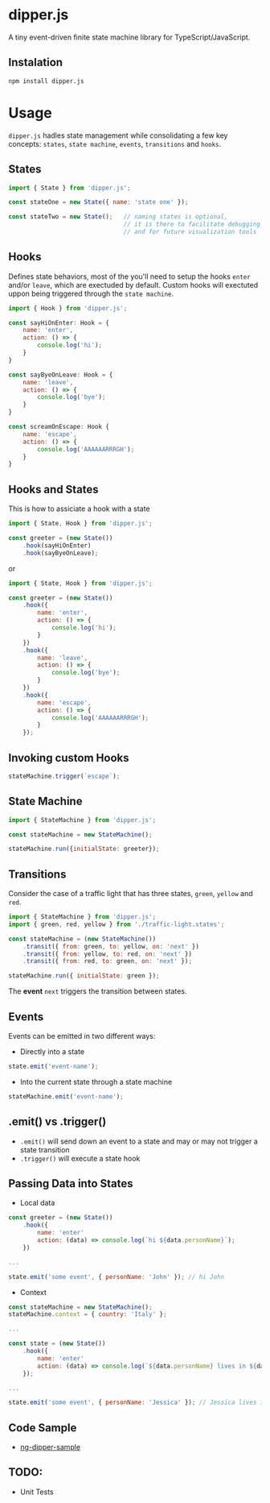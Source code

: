 # dipper.js

A tiny event-driven finite state machine library for TypeScript/JavaScript.

## Instalation

```shell
npm install dipper.js
```

# Usage

`dipper.js` hadles state management while consolidating a few key concepts: `states`, `state machine`, `events`, `transitions` and `hooks`.

## States

```javascript
import { State } from 'dipper.js';

const stateOne = new State({ name: 'state one' });

const stateTwo = new State();   // naming states is optional,
                                // it is there to facilitate debugging  
                                // and for future visualization tools
```

## Hooks

Defines state behaviors, most of the you'll need to setup the hooks `enter` and/or `leave`, which are exectuded by default.
Custom hooks will exectuted uppon being triggered through the `state machine`.

```javascript
import { Hook } from 'dipper.js';

const sayHiOnEnter: Hook = {
    name: 'enter',
    action: () => {
        console.log('hi');
    }
}

const sayByeOnLeave: Hook = {
    name: 'leave',
    action: () => {
        console.log('bye');
    }
}

const screamOnEscape: Hook {
    name: 'escape',
    action: () => {
        console.log('AAAAAARRRGH');
    }
}
```

## Hooks and States

This is how to assiciate a hook with a state

```javascript
import { State, Hook } from 'dipper.js';

const greeter = (new State())
    .hook(sayHiOnEnter)
    .hook(sayByeOnLeave);
```

or

```javascript
import { State, Hook } from 'dipper.js';

const greeter = (new State())
    .hook({
        name: 'enter',
        action: () => {
            console.log('hi');
        }
    })
    .hook({
        name: 'leave',
        action: () => {
            console.log('bye');
        }
    })
    .hook({
        name: 'escape',
        action: () => {
            console.log('AAAAAARRRGH');
        }
    });
```

## Invoking custom Hooks

```javascript
stateMachine.trigger(`escape`);
```

## State Machine

```javascript
import { StateMachine } from 'dipper.js';

const stateMachine = new StateMachine();

stateMachine.run({initialState: greeter});
```

## Transitions

Consider the case of a traffic light that has three states, `green`, `yellow` and `red`.

```javascript
import { StateMachine } from 'dipper.js';
import { green, red, yellow } from './traffic-light.states';

const stateMachine = (new StateMachine())
    .transit({ from: green, to: yellow, on: 'next' })
    .transit({ from: yellow, to: red, on: 'next' })
    .transit({ from: red, to: green, on: 'next' });

stateMachine.run({ initialState: green });
```

The **event** `next` triggers the transition between states.

## Events

Events can be emitted in two different ways:

- Directly into a state

```javascript
state.emit('event-name');
```

- Into the current state through a state machine

```javascript
stateMachine.emit('event-name');
```

## .emit() vs .trigger()

- `.emit()` will send down an event to a state and may or may not trigger a state transition
- `.trigger()` will execute a state hook

## Passing Data into States

- Local data

```javascript
const greeter = (new State())
    .hook({
        name: 'enter'
        action: (data) => console.log(`hi ${data.personName}`);
    })

...

state.emit('some event', { personName: 'John' }); // hi John
```

- Context

```javascript
const stateMachine = new StateMachine();
stateMachine.context = { country: 'Italy' };

...

const state = (new State())
    .hook({
        name: 'enter'
        action: (data) => console.log(`${data.personName} lives in ${data.context.country}`);
    });

...

state.emit('some event', { personName: 'Jessica' }); // Jessica lives in Italy
```


## Code Sample

- [ng-dipper-sample](https://github.com/gbrunow/ng-dipper-sample)

## TODO:
- Unit Tests